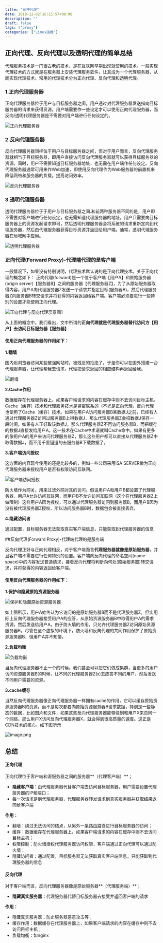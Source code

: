 ```yaml
---
title: "三种代理"
date: 2018-12-02T16:15:57+08:00
description: ""
draft: false
tags: ["proxy"]
categories: ["Linux运维"]
---
```


<!--more-->

## 正向代理、反向代理以及透明代理的简单总结

代理服务技术是一门很古老的技术，是在互联网早期出现就使用的技术。一般实现代理技术的方式就是在服务器上安装代理服务软件，让其成为一个代理服务器，从而实现代理技术。常用的代理技术分为正向代理、反向代理和透明代理。

### 1.正向代理服务器

正向代理服务器位于用户与目标服务器之间，用户通过对代理服务器发送指向目标服务器的请求来获得资源。用户端需要作一些设定才可以使用正向代理服务器，而反向/透明代理服务器是不需要对用户端进行任何设定的。


![正向代理服务器](../../img/1559291821892525.png)

### 2.反向代理服务器

反向代理服务器同样位于用户与目标服务器之间，但对于用户而言，反向代理服务器就相当于目标服务器，即用户直接访问反向代理服务器就可以获得目标服务器的资源。同时，用户不需要知道目标服务器地址，也无需在用户端作任何设定。反向代理服务器通常可用来作Web加速，即使用反向代理作为Web服务器的前置机来降低网络和服务器的负载，提高访问效率。

![反向代理服务器](../../img/1559291828305494.png)

### 3.透明代理服务器

透明代理服务器位于于用户与目标服务器之间.和前两种服务器不同的是，用户即不需要对客户端进行任何设定，也无需知道代理服务器的地址。用户只需要向目标服务器上的资源发起请求即可，然后透明代理服务器会将系统的请求重新定向到代理服务器，然后由代理服务器获得目标资源并返回给用户端。通常，透明代理服务器在局域网中应用。

![透明代理服务器 ](../../img/1559291831121815.png)

### 正向代理(Forward Proxy)-代理端代理的是客户端

一般情况下，如果没有特别说明，代理技术默认说的是正向代理技术。关于正向代理的概念如下： 正向代理(forward)是一个位于客户端【用户A】和原始服务器(origin server)【服务器B】之间的服务器【代理服务器Z】，为了从原始服务器取得内容，用户A向代理服务器Z发送一个请求并指定目标(服务器B)，然后代理服务器Z向服务器B转交请求并将获得的内容返回给客户端。客户端必须要进行一些特别的设置才能使用正向代理。 

![正向代理与反向代理示意图1](../../img/16adfd339dd7624b.jpg)

从上面的概念中，我们看出，文中所谓的**正向代理就是代理服务器替代访问方【用户】去访问目标服务器【服务器】**

#### 使用正向代理服务器的作用如下：

**1.翻墙**

国内用浏览器访问某些被强网站时，被残忍的拒绝了，于是你可以在国外搭建一台代理服务器，让代理帮我去请求，代理把请求返回的相应结构再返回给我。

![翻墙](../../img/16adfd339e4caeda.jpg)

**2.Cache作用**

数据缓存在代理服务器上，如果客户端请求的内容在缓存中则不去访问目标主机。 Cache（缓存）技术和代理服务技术是紧密联系的（不光是正向代理，反向代理也使用了Cache（缓存）技术。如果在用户A访问服务器B某数据J之前，已经有人通过代理服务器Z访问过服务器B上得数据J，那么代理服务器Z会把数据J保存一段时间，如果有人正好取该数据J，那么代理服务器Z不再访问服务器B，而把缓存的数据J直接发给用户A。这一技术在Cache中术语就叫Cache命中。如果有更多的像用户A的用户来访问代理服务器Z，那么这些用户都可以直接从代理服务器Z中取得数据J，而不用千里迢迢的去服务器B下载数据了。

**3.客户端访问授权**

这方面的内容现今使用的还是比较多的，例如一些公司采用ISA SERVER做为正向代理服务器来授权用户是否有权限访问互联网。

![客户端访问授权](../../img/16adfd339debb546.jpg)

防火墙作为网关，用来过滤外网对其的访问。假设用户A和用户B都设置了代理服务器，用户A允许访问互联网，而用户B不允许访问互联网（这个在代理服务器Z上做限制）这样用户A因为授权，可以通过代理服务器访问到服务器B，而用户B因为没有被代理服务器Z授权，所以访问服务器B时，数据包会被直接丢弃。

**4.隐藏访问者**

通过配置，目标服务器无法获取真实客户端信息，只能获取到代理服务器的信息

\##反向代理(Forward Proxy)-代理端代理的是服务端

反向代理正好与正向代理相反，对于客户端而言**代理服务器就像是原始服务器**，并且客户端不需要进行任何特别的设置。客户端向反向代理的命名空间(name-space)中的内容发送普通请求，接着反向代理将判断向何处(原始服务器)转交请求，并将获得的内容返回给客户端。

#### 使用反向代理服务器的作用如下：

**1.保护和隐藏原始资源服务器**

![保护和隐藏原始资源服务器](../../img/16adfd339e359655.jpg)

如上图所示，用户A始终认为它访问的是原始服务器B而不是代理服务器Z，但实用际上反向代理服务器接受用户A的应答，从原始资源服务器B中取得用户A的需求资源，然后发送给用户A。由于防火墙的作用，只允许代理服务器Z访问原始资源服务器B。尽管在这个虚拟的环境下，防火墙和反向代理的共同作用保护了原始资源服务器B，但用户A并不知情。

**2.负载均衡**

![负载均衡](../../img/16adfd339ebeed4b.jpg)

当反向代理服务器不止一个的时候，我们甚至可以把它们做成集群，当更多的用户访问资源服务器B的时候，让不同的代理服务器Z(x)去应答不同的用户，然后发送不同用户需要的资源。

**3.cache缓存**

当然反向代理服务器像正向代理服务器一样拥有cache的作用，它可以缓存原始资源服务器B的资源，而不是每次都要向原始资源服务器B请求数据，特别是一些静态的数据，比如图片和文件，如果这些反向代理服务器能够做到和用户X来自同一个网络，那么用户X访问反向代理服务器X，就会得到很高质量的速度。这正是CDN技术的核心。如下图所示

![image.png](../../img/16adfd33cadfe378.jpg)

## 总结

#### 正向代理

正向代理位于客户端和源服务器之间的服务器**（代理客户端）**；

 - **隐藏客户端**：由代理服务器代替客户端去访问目标服务器，用户需要设置代理服务器的IP和端口；
 - 每一次请求是到代理服务器，代理服务器转发请求到真实服务器并获取结果返回给客户端

**作用：**

 - 翻墙：绕过无法访问的结点，从另外一条路由路径进行目标服务器的访问；
 - 缓存：数据缓存在代理服务器上，如果客户端请求的内容在缓存中则不去访问目标主机；
 - 权限控制：防火墙授权代理服务器访问权限，客户端通过正向代理可以通过防火墙；
 - 隐藏访问者：通过配置，目标服务器无法获取真实客户端信息，只能获取到代理服务器的信息

#### 反向代理

对于客户端而言，反向代理服务器像是原始服务器**（代理服务端）**；

 - **隐藏真实服务器**：代理服务器代替目标服务器去接受并返回客户端的请求

**作用：**

 - 隐藏真实服务器：防止服务器恶意攻击等；
 - 缓存作用：数据缓存在代理服务器上，如果客户端请求的内容在缓存中则不去访问目标主机；
 - 负载均衡：如nginx